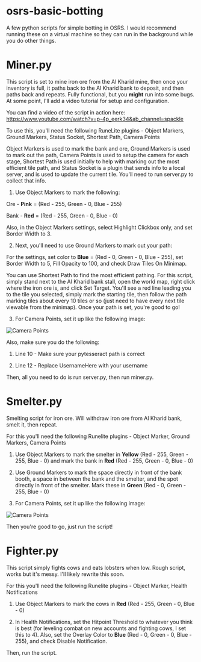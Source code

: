 # osrs-basic-botting
A few python scripts for simple botting in OSRS. I would recommend running these on a virtual machine so they can run in the background while you do other things.

# Miner.py

This script is set to mine iron ore from the Al Kharid mine, then once your inventory is full, it paths back to the Al Kharid bank to deposit, and then paths back and repeats. Fully functional, but you __might__ run into some bugs. At some point, I'll add a video tutorial for setup and configuration.

You can find a video of the script in action here: https://www.youtube.com/watch?v=p-4p_eerk34&ab_channel=spackle

To use this, you'll need the following RuneLite plugins - Object Markers, Ground Markers, Status Socket, Shortest Path, Camera Points


Object Markers is used to mark the bank and ore, Ground Markers is used to mark out the path, Camera Points is used to setup the camera for each stage, Shortest Path is used initially to help with marking out the most efficient tile path, and Status Socket is a plugin that sends info to a local server, and is used to update the current tile. You'll need to run server.py to collect that info.


1. Use Object Markers to mark the following:

  Ore - __Pink__ = (Red - 255, Green - 0, Blue - 255)

  Bank - __Red__ = (Red - 255, Green - 0, Blue - 0)

  Also, in the Object Markers settings, select Highlight Clickbox only, and set Border Width to 3.


2. Next, you'll need to use Ground Markers to mark out your path:

  For the settings, set color to __Blue__ = (Red - 0, Green - 0, Blue - 255), set Border Width to 5, Fill Opacity to 100, and check Draw Tiles On Minimap.

  You can use Shortest Path to find the most efficient pathing. For this script, simply stand next to the Al Kharid bank stall, open the world map, right click where   the iron ore is, and click Set Target. You'll see a red line leading you to the tile you selected, simply mark the starting tile, then follow the path marking tiles about every 10 tiles or so (just need to have every next tile viewable from the minimap). Once your path is set, you're good to go!


3. For Camera Points, set it up like the following image:

![Camera Points](https://user-images.githubusercontent.com/31822308/233782849-cd761bf8-b480-47a8-8bc8-d4a5ab447f1b.PNG)

Also, make sure you do the following:

1. Line 10 - Make sure your pytesseract path is correct

2. Line 12 - Replace UsernameHere with your username

Then, all you need to do is run server.py, then run miner.py.

# Smelter.py

Smelting script for iron ore. Will withdraw iron ore from Al Kharid bank, smelt it, then repeat.

For this you'll need the following Runelite plugins - Object Marker, Ground Markers, Camera Points

1. Use Object Markers to mark the smelter in __Yellow__ (Red - 255, Green - 255, Blue - 0) and mark the bank in __Red__ (Red - 255, Green - 0, Blue - 0)

2. Use Ground Markers to mark the space directly in front of the bank booth, a space in between the bank and the smelter, and the spot directly in front of the smelter. Mark these in __Green__ (Red - 0, Green - 255, Blue - 0)

3. For Camera Points, set it up like the following image:

![Camera Points](https://user-images.githubusercontent.com/31822308/233782849-cd761bf8-b480-47a8-8bc8-d4a5ab447f1b.PNG)

Then you're good to go, just run the script!


# Fighter.py

This script simply fights cows and eats lobsters when low. Rough script, works but it's messy. I'll likely rewrite this soon.

For this you'll need the following Runelite plugins - Object Marker, Health Notifications

1. Use Object Markers to mark the cows in __Red__ (Red - 255, Green - 0, Blue - 0)

2. In Health Notifications, set the Hitpoint Threshold to whatever you think is best (for leveling combat on new accounts and fighting cows, I set this to 4). Also, set the Overlay Color to __Blue__ (Red - 0, Green - 0, Blue - 255), and check Disable Notification.

Then, run the script.


